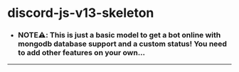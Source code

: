 # discord-js-v13-skeleton

* ### **NOTE⚠️: This is just a basic model to get a bot online with mongodb database support and a custom status! You need to add other features on your own...**
---
